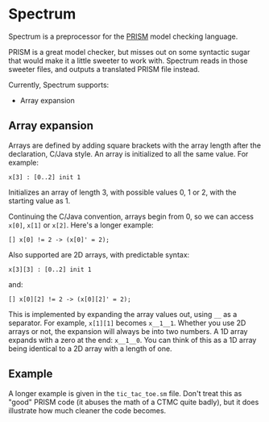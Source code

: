 Spectrum
========

Spectrum is a preprocessor for the [PRISM][prism] model checking language.

PRISM is a great model checker, but misses out on some syntactic sugar that would make it a little sweeter to work with. Spectrum reads in those sweeter files, and outputs a translated PRISM file instead.

Currently, Spectrum supports:

* Array expansion

Array expansion
---------------
Arrays are defined by adding square brackets with the array length after the declaration, C/Java style. An array is initialized to all the same value. For example:

	x[3] : [0..2] init 1
	
Initializes an array of length 3, with possible values 0, 1 or 2, with the starting value as 1.

Continuing the C/Java convention, arrays begin from 0, so we can access `x[0]`, `x[1]` or `x[2]`. Here's a longer example:

	[] x[0] != 2 -> (x[0]' = 2);
	
Also supported are 2D arrays, with predictable syntax:

	x[3][3] : [0..2] init 1

and:

	[] x[0][2] != 2 -> (x[0][2]' = 2);
	
This is implemented by expanding the array values out, using `__` as a separator. For example, `x[1][1]` becomes `x__1__1`. Whether you use 2D arrays or not, the expansion will always be into two numbers. A 1D array expands with a zero at the end: `x__1__0`. You can think of this as a 1D array being identical to a 2D array with a length of one.

Example
-------
A longer example is given in the `tic_tac_toe.sm` file. Don't treat this as "good" PRISM code (it abuses the math of a CTMC quite badly), but it does illustrate how much cleaner the code becomes.

[prism]: http://www.prismmodelchecker.org